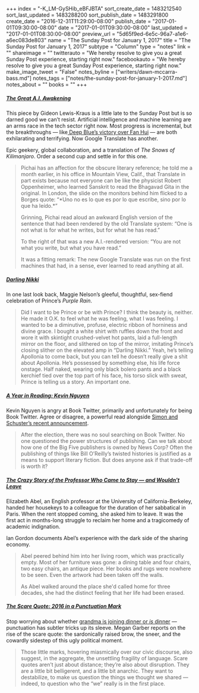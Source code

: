 +++
index = "-K_LM-GySHib_eBFJBTA"
sort_create_date = 1483212540
sort_last_updated = 1483288200
sort_publish_date = 1483291800
create_date = "2016-12-31T11:29:00-08:00"
publish_date = "2017-01-01T09:30:00-08:00"
date = "2017-01-01T09:30:00-08:00"
last_updated = "2017-01-01T08:30:00-08:00"
preview_url = "5d65f9ed-6e5c-96a7-a1e6-a6ec083de803"
name = "The Sunday Post for January 1, 2017"
title = "The Sunday Post for January 1, 2017"
subtype = "Column"
type = "notes"
link = ""
shareimage = ""
twitterauto = "We hereby resolve to give you a great Sunday Post experience, starting right now."
facebookauto = "We hereby resolve to give you a great Sunday Post experience, starting right now."
make_image_tweet = "False"
notes_byline = ["writers/dawn-mccarra-bass.md"]
notes_tags = ["notes/the-sunday-post-for-january-1-2017.md"]
notes_about = ""
books = ""
+++
<h5><a href="http://www.nytimes.com/2016/12/14/magazine/the-great-ai-awakening.html" title="The Great A.I. Awakening - New York Times Magazine">The Great A.I. Awakening</a></h5>

<p>This piece by Gideon Lewis-Kraus is a little late to the Sunday Post but is so darned good we can&#8217;t resist. Artificial intelligence and machine learning are an arms race in the tech sector right now. Most progress is incremental, but the breakthroughs — like<a href="https://www.wired.com/2016/01/in-a-huge-breakthrough-googles-ai-beats-a-top-player-at-the-game-of-go/" title="In a Huge Breakthrough, Google’s AI Beats a Top Player at the Game of Go - Wired"> Deep Blue&#8217;s victory over Fan Hui</a> — are both exhilarating and terrifying. Now Google Translate has another.</p>

<p>Epic geekery, global collaboration, and a translation of <em>The Snows of Kilimanjaro</em>. Order a second cup and settle in for this one.</p>

<blockquote>
<p>Pichai has an affection for the obscure literary reference; he told me a month earlier, in his office in Mountain View, Calif., that Translate in part exists because not everyone can be like the physicist Robert Oppenheimer, who learned Sanskrit to read the Bhagavad Gita in the original. In London, the slide on the monitors behind him flicked to a Borges quote: “*Uno no es lo que es por lo que escribe, sino por lo que ha leído.*”</p>

<p>Grinning, Pichai read aloud an awkward English version of the sentence that had been rendered by the old Translate system: “One is not what is for what he writes, but for what he has read.”</p>

<p>To the right of that was a new A.I.-rendered version: “You are not what you write, but what you have read.”</p>

<p>It was a fitting remark: The new Google Translate was run on the first machines that had, in a sense, ever learned to read anything at all.</p>

</blockquote>

<h5><a href="http://www.newyorker.com/books/page-turner/darling-nikki" title="Darling Nikki - The New Yorker">Darling Nikki</a></h5>

<p>In one last look back, Maggie Nelson&#8217;s gleeful, thoughtful, sex-fiend celebration of Prince&#8217;s <em>Purple Rain</em>.</p>

<blockquote>

Did I want to be Prince or be with Prince? I think the beauty is, neither. He made it O.K. to feel what he was feeling, what I was feeling. I wanted to be a diminutive, profuse, electric ribbon of horniness and divine grace. I bought a white shirt with ruffles down the front and wore it with skintight crushed-velvet hot pants, laid a full-length mirror on the floor, and slithered on top of the mirror, imitating Prince’s closing slither on the elevated amp in “Darling Nikki.” Yeah, he’s telling Apollonia to come back, but you can tell he doesn’t really give a shit about Apollonia. He’s possessed by something else, his life force onstage. Half naked, wearing only black bolero pants and a black kerchief tied over the top part of his face, his torso slick with sweat, Prince is telling us a story. An important one.

</blockquote>

<h5><a href="http://www.themillions.com/2016/12/year-reading-kevin-nguyen.html" title="A Year in Reading: Kevin Nguyen - The Millions">A Year in Reading: Kevin Nguyen</a></h5>

<p>Kevin Nguyen is angry at Book Twitter, primarily and unfortunately for being Book Twitter. Agree or disagree, a powerful read alongside <a href=" http://seattlereviewofbooks.com/notes/2016/12/29/simon-and-schuster-gives-a-quarter-million-dollars-to-white-supremacist-troll/ " title="Simon and Schuster gives a quarter million dollars to white supremacist troll - Seattle Review of Books" >Simon and Schuster&#8217;s recent announcement</a>.</p>

<blockquote>
After the election, there was no soul searching on Book Twitter. No one questioned the power structures of publishing. Can we talk about how one of the Big Five publishers is owned by News Corp? Often the publishing of things like Bill O’Reilly’s twisted histories is justified as a means to support literary fiction. But does anyone ask if that trade-off is worth it?</blockquote>

<h5><a href="http://www.motherjones.com/politics/2016/12/berkeley-sarah-lawrence-professor-house-rental-saga" title="The Crazy Story of the Professor Who Came to Stay—and Wouldn't Leave - Mother Jones">The Crazy Story of the Professor Who Came to Stay — and Wouldn't Leave</a></h5>

<p>Elizabeth Abel, an English professor at the University of California-Berkeley, handed her housekeys to a colleague for the duration of her sabbatical in Paris. When the rent stopped coming, she asked him to leave. It was the first act in months-long struggle to reclaim her home and a tragicomedy of academic indignation. </p>

<p>Ian Gordon documents Abel&#8217;s experience with the dark side of the sharing economy.</p>

<blockquote>
<p>Abel peered behind him into her living room, which was practically empty. Most of her furniture was gone: a dining table and four chairs, two easy chairs, an antique piece. Her books and rugs were nowhere to be seen. Even the artwork had been taken off the walls.</p>

<p>As Abel walked around the place she'd called home for three decades, she had the distinct feeling that her life had been erased. </p>

</blockquote>

<h5><a href="https://www.theatlantic.com/entertainment/archive/2016/12/the-scare-quote-2016-in-a-punctuation-mark/511319/" title="The Scare Quote: 2016 in a Punctuation Mark - The Atlantic">The Scare Quote: 2016 in a Punctuation Mark</a></h5>

<p>Stop worrying about whether <a href=" https://www.theguardian.com/media/mind-your-language/2014/sep/04/mind-your-language-commas">grandma is joining dinner or <em>is</em> dinner</a> — punctuation has subtler tricks up its sleeve. Megan Garber reports on the rise of the scare quote: the sardonically raised brow, the sneer, and the cowardly sidestep of this ugly political moment. </p>

<blockquote>
Those little marks, hovering miasmically over our civic discourse, also suggest, in the aggregate, the unsettling fragility of language. Scare quotes aren’t just about distance; they’re also about disruption. They are a little bit belligerent, and a little bit anarchic. They want to destabilize, to make us question the things we thought we shared — indeed, to question who the “we” really is in the first place. 
</blockquote>